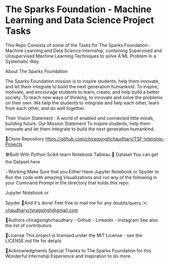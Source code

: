 # The Sparks Foundation - Machine Learning and Data Science Project Tasks
This Repo Consists of some of the Tasks for The Sparks Foundation-Machine Learning and Data Science Internship, containing Supervised and Unsupervised Machine Learning Techniques to solve A ML Problem in a Systematic Way.

About The Sparks Foundation


The Sparks Foundation mission is to inspire students, help them innovate, and let them integrate to build the next generation humankind. To inspire, motivate, and encourage students to learn, create, and help build a better society. To teach new ways of thinking, to innovate and solve the problems on their own. We help the students to integrate and help each other, learn from each other, and do well together.

Their Vision Statement : A world of enabled and connected little minds, building future. Our Mission Statement To inspire students, help them innovate and let them integrate to build the next generation humankind.

🚀Clone Repository
https://github.com/chiragsinghchaudhary/TSF-Intership-Projects

🛠Built With
Python
Scikit-learn
Notebook
Tableau
📁 Dataset
You can get the Dataset here

💡Working
Make Sure that you Either Have Jupyter Notebook or Spyder to Run the code with amazing Visualizations and run any of the following in your Command Prompt in the directory that holds this repo.

Jupyter Notebook
or

Spyder
👏And it's done!
Feel free to mail me for any doubts/query ✉️ chaudharychiragsingh@gmail.com

💃Authors
chiragsinghchaudhary - Github - Linkedin - Instagram
See also the list of contributors

👀License
This project is licensed under the MIT License - see the LICENSE.md file for details

🙏Acknowledgments
Special Thanks to The Sparks Foundation for this Wonderful Internship Experience and Inspiration to do more.
